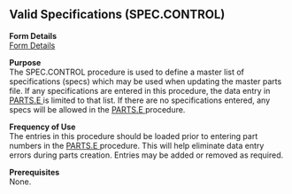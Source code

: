 ##  Valid Specifications (SPEC.CONTROL)

<PageHeader />

**Form Details**  
[ Form Details ](SPEC-CONTROL-1/README.md)   

**Purpose**  
The SPEC.CONTROL procedure is used to define a master list of specifications (specs) which may be used when updating the master parts file. If any specifications are entered in this procedure, the data entry in [ PARTS.E ](../PARTS-E/README.md) is limited to that list. If there are no specifications entered, any specs will be allowed in the [ PARTS.E ](../PARTS-E/README.md) procedure. 

**Frequency of Use**  
The entries in this procedure should be loaded prior to entering part numbers in the [ PARTS.E ](../PARTS-E/README.md) procedure. This will help eliminate data entry errors during parts creation. Entries may be added or removed as required. 

**Prerequisites**  
None.

<badge text= "Version 8.10.57" vertical="middle" />

<PageFooter />